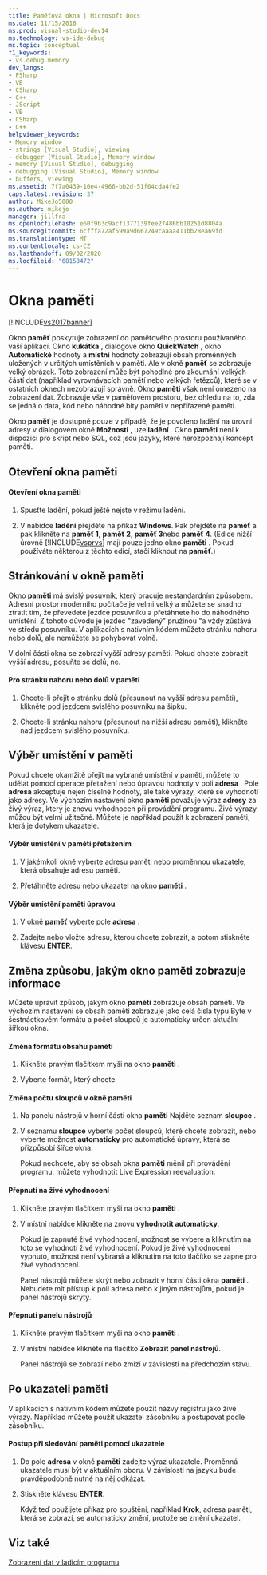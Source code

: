```yaml
---
title: Paměťová okna | Microsoft Docs
ms.date: 11/15/2016
ms.prod: visual-studio-dev14
ms.technology: vs-ide-debug
ms.topic: conceptual
f1_keywords:
- vs.debug.memory
dev_langs:
- FSharp
- VB
- CSharp
- C++
- JScript
- VB
- CSharp
- C++
helpviewer_keywords:
- Memory window
- strings [Visual Studio], viewing
- debugger [Visual Studio], Memory window
- memory [Visual Studio], debugging
- debugging [Visual Studio], Memory window
- buffers, viewing
ms.assetid: 7f7a0439-10e4-4966-bb2d-51f04cda4fe2
caps.latest.revision: 37
author: MikeJo5000
ms.author: mikejo
manager: jillfra
ms.openlocfilehash: e60f9b3c9acf1377139fee27486bb10251d8804a
ms.sourcegitcommit: 6cfffa72af599a9d667249caaaa411bb28ea69fd
ms.translationtype: MT
ms.contentlocale: cs-CZ
ms.lasthandoff: 09/02/2020
ms.locfileid: "68158472"
---
```

# <a name="memory-windows"></a>Okna paměti
[!INCLUDE[vs2017banner](../includes/vs2017banner.md)]

Okno **paměť** poskytuje zobrazení do paměťového prostoru používaného vaší aplikací. Okno **kukátka** , dialogové okno **QuickWatch** , okno **Automatické** hodnoty a **místní** hodnoty zobrazují obsah proměnných uložených v určitých umístěních v paměti. Ale v okně **paměť** se zobrazuje velký obrázek. Toto zobrazení může být pohodlné pro zkoumání velkých částí dat (například vyrovnávacích pamětí nebo velkých řetězců), které se v ostatních oknech nezobrazují správně. Okno **paměti** však není omezeno na zobrazení dat. Zobrazuje vše v paměťovém prostoru, bez ohledu na to, zda se jedná o data, kód nebo náhodné bity paměti v nepřiřazené paměti.  
  
 Okno **paměť** je dostupné pouze v případě, že je povoleno ladění na úrovni adresy v dialogovém okně **Možnosti** , uzel**ladění** . Okno **paměti** není k dispozici pro skript nebo SQL, což jsou jazyky, které nerozpoznají koncept paměti.  
  
## <a name="opening-a-memory-window"></a>Otevření okna paměti  
  
#### <a name="to-open-a-memory-window"></a>Otevření okna paměti  
  
1. Spusťte ladění, pokud ještě nejste v režimu ladění.  
  
2. V nabídce **ladění** přejděte na příkaz **Windows**. Pak přejděte na **paměť** a pak klikněte na **paměť 1**, **paměť 2**, **paměť 3**nebo **paměť 4**. (Edice nižší úrovně [!INCLUDE[vsprvs](../includes/vsprvs-md.md)] mají pouze jedno okno **paměti** . Pokud používáte některou z těchto edicí, stačí kliknout na **paměť**.)  
  
## <a name="paging-in-the-memory-window"></a>Stránkování v okně paměti  
 Okno **paměti** má svislý posuvník, který pracuje nestandardním způsobem. Adresní prostor moderního počítače je velmi velký a můžete se snadno ztratit tím, že převedete jezdce posuvníku a přetáhnete ho do náhodného umístění. Z tohoto důvodu je jezdec "zavedený" pružinou "a vždy zůstává ve středu posuvníku. V aplikacích s nativním kódem můžete stránku nahoru nebo dolů, ale nemůžete se pohybovat volně.  
  
 V dolní části okna se zobrazí vyšší adresy paměti. Pokud chcete zobrazit vyšší adresu, posuňte se dolů, ne.  
  
#### <a name="to-page-up-or-down-in-memory"></a>Pro stránku nahoru nebo dolů v paměti  
  
1. Chcete-li přejít o stránku dolů (přesunout na vyšší adresu paměti), klikněte pod jezdcem svislého posuvníku na šipku.  
  
2. Chcete-li stránku nahoru (přesunout na nižší adresu paměti), klikněte nad jezdcem svislého posuvníku.  
  
## <a name="selecting-a-memory-location"></a>Výběr umístění v paměti  
 Pokud chcete okamžitě přejít na vybrané umístění v paměti, můžete to udělat pomocí operace přetažení nebo úpravou hodnoty v poli **adresa** . Pole **adresa** akceptuje nejen číselné hodnoty, ale také výrazy, které se vyhodnotí jako adresy. Ve výchozím nastavení okno **paměti** považuje výraz **adresy** za živý výraz, který je znovu vyhodnocen při provádění programu. Živé výrazy můžou být velmi užitečné. Můžete je například použít k zobrazení paměti, která je dotykem ukazatele.  
  
#### <a name="to-select-a-memory-location-by-dragging-and-dropping"></a>Výběr umístění v paměti přetažením  
  
1. V jakémkoli okně vyberte adresu paměti nebo proměnnou ukazatele, která obsahuje adresu paměti.  
  
2. Přetáhněte adresu nebo ukazatel na okno **paměti** .  
  
#### <a name="to-select-a-memory-location-by-editing"></a>Výběr umístění paměti úpravou  
  
1. V okně **paměť** vyberte pole **adresa** .  
  
2. Zadejte nebo vložte adresu, kterou chcete zobrazit, a potom stiskněte klávesu **ENTER**.  
  
## <a name="changing-the-way-the-memory-window-displays-information"></a>Změna způsobu, jakým okno paměti zobrazuje informace  
 Můžete upravit způsob, jakým okno **paměti** zobrazuje obsah paměti. Ve výchozím nastavení se obsah paměti zobrazuje jako celá čísla typu Byte v šestnáctkovém formátu a počet sloupců je automaticky určen aktuální šířkou okna.  
  
#### <a name="to-change-the-format-of-the-memory-contents"></a>Změna formátu obsahu paměti  
  
1. Klikněte pravým tlačítkem myši na okno **paměti** .  
  
2. Vyberte formát, který chcete.  
  
#### <a name="to-change-the-number-of-columns-in-the-memory-window"></a>Změna počtu sloupců v okně paměti  
  
1. Na panelu nástrojů v horní části okna **paměti** Najděte seznam **sloupce** .  
  
2. V seznamu **sloupce** vyberte počet sloupců, které chcete zobrazit, nebo vyberte možnost **automaticky** pro automatické úpravy, která se přizpůsobí šířce okna.  
  
   Pokud nechcete, aby se obsah okna **paměti** měnil při provádění programu, můžete vyhodnotit Live Expression reevaluation.  
  
#### <a name="to-toggle-live-evaluation"></a>Přepnutí na živé vyhodnocení  
  
1. Klikněte pravým tlačítkem myši na okno **paměti** .  
  
2. V místní nabídce klikněte na znovu **vyhodnotit automaticky**.  
  
    Pokud je zapnuté živé vyhodnocení, možnost se vybere a kliknutím na toto se vyhodnotí živé vyhodnocení. Pokud je živé vyhodnocení vypnuto, možnost není vybraná a kliknutím na toto tlačítko se zapne pro živé vyhodnocení.  
  
   Panel nástrojů můžete skrýt nebo zobrazit v horní části okna **paměti** . Nebudete mít přístup k poli adresa nebo k jiným nástrojům, pokud je panel nástrojů skrytý.  
  
#### <a name="to-toggle-the-toolbar"></a>Přepnutí panelu nástrojů  
  
1. Klikněte pravým tlačítkem myši na okno **paměti** .  
  
2. V místní nabídce klikněte na tlačítko **Zobrazit panel nástrojů**.  
  
     Panel nástrojů se zobrazí nebo zmizí v závislosti na předchozím stavu.  
  
## <a name="following-a-pointer-through-memory"></a>Po ukazateli paměti  
 V aplikacích s nativním kódem můžete použít názvy registru jako živé výrazy. Například můžete použít ukazatel zásobníku a postupovat podle zásobníku.  
  
#### <a name="to-follow-a-pointer-through-memory"></a>Postup při sledování paměti pomocí ukazatele  
  
1. Do pole **adresa** v okně **paměti** zadejte výraz ukazatele. Proměnná ukazatele musí být v aktuálním oboru. V závislosti na jazyku bude pravděpodobně nutné na něj odkázat.  
  
2. Stiskněte klávesu **ENTER**.  
  
     Když teď použijete příkaz pro spuštění, například **Krok**, adresa paměti, která se zobrazí, se automaticky změní, protože se změní ukazatel.  
  
## <a name="see-also"></a>Viz také  
 [Zobrazení dat v ladicím programu](../debugger/viewing-data-in-the-debugger.md)
